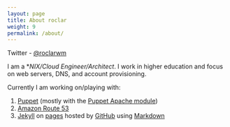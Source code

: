 ```yaml
---
layout: page
title: About roclar
weight: 9
permalink: /about/
---
```


Twitter - [@roclarwm](https://twitter.com/roclarwm)

I am a **NIX/Cloud Engineer/Architect*.  I work in higher education and focus on web servers, DNS, and account provisioning.

Currently I am working on/playing with:

1. [Puppet](https://puppetlabs.com/) (mostly with the [Puppet Apache module](https://forge.puppetlabs.com/puppetlabs/apache))
1. [Amazon Route 53](https://aws.amazon.com/route53/)
1. [Jekyll](http://jekyllrb.com/) on [pages](https://help.github.com/articles/using-jekyll-with-pages/) hosted by [GitHub](https://pages.github.com/) using [Markdown](http://daringfireball.net/projects/markdown/)
